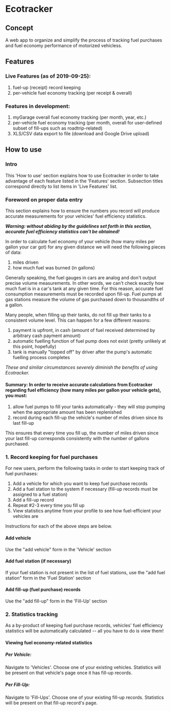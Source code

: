 # Ecotracker


## Concept

A web app to organize and simplify the process of tracking fuel purchases and fuel economy performance of motorized vehicless.


## Features

### Live Features (as of 2019-09-25):
1. fuel-up (receipt) record keeping
2. per-vehicle fuel economy tracking (per receipt & overall)

### Features in development:
1. myGarage overall fuel economy tracking (per month, year, etc.)
2. per-vehicle fuel economy tracking (per month, overall for user-defined subset of fill-ups such as roadtrip-related)
3. XLS/CSV data export to file (download and Google Drive upload)


## How to use

### Intro

This 'How to use' section explains how to use Ecotracker in order to take advantage of each feature listed in the 'Features' section. Subsection titles correspond directly to list items in 'Live Features' list.

### Foreword on proper data entry

This section explains how to ensure the numbers you record will produce accurate measurements for your vehicles' fuel efficiency statistics.

***Warning: without abiding by the guidelines set forth in this section, accurate fuel efficiency statistics can't be obtained!***

In order to calculate fuel economy of your vehicle (how many miles per gallon your car got) for any given distance we will need the following pieces of data:
1. miles driven
2. how much fuel was burned (in gallons)

Generally speaking, the fuel gauges in cars are analog and don't output precise volume measurements. In other words, we can't check exactly how much fuel is in a car's tank at any given time. For this reason, accurate fuel consumption measurements must be recorded upon fill-up. Fuel pumps at gas stations measure the volume of gas purchased down to thousandths of a gallon.

Many people, when filling up their tanks, do not fill up their tanks to a consistent volume level. This can happen for a few different reasons:
1. payment is upfront, in cash (amount of fuel received determined by arbitrary cash payment amount)
2. automatic fuelling function of fuel pump does not exist (pretty unlikely at this point, hopefully)
3. tank is manually "topped off" by driver after the pump's automatic fuelling process completes

*These and similar circumstances severely diminish the benefits of using Ecotracker.*

#### **Summary:** In order to receive accurate calculations from Ecotracker regarding fuel efficiency (how many miles per gallon your vehicle gets), you must:
1. allow fuel pumps to fill your tanks automatically - they will stop pumping when the appropriate amount has been replenished
2. record during each fill-up the vehicle's number of miles driven since its last fill-up

This ensures that every time you fill up, the number of miles driven since your last fill-up corresponds consistently with the number of gallons purchased.

### 1. Record keeping for fuel purchases

For new users, perform the following tasks in order to start keeping track of fuel purchases:
1. Add a vehicle for which you want to keep fuel purchase records
2. Add a fuel station to the system if necessary (fill-up records must be assigned to a fuel station)
3. Add a fill-up record
4. Repeat #2-3 every time you fill up
5. View statistics anytime from your profile to see how fuel-efficient your vehicles are

Instructions for each of the above steps are below.

#### Add vehicle
Use the "add vehicle" form in the 'Vehicle' section

#### Add fuel station (if necessary)
If your fuel station is not present in the list of fuel stations, use the "add fuel station" form in the 'Fuel Station' section

#### Add fill-up (fuel purchase) records
Use the "add fill-up" form in the 'Fill-Up' section

### 2. Statistics tracking

As a by-product of keeping fuel purchase records, vehicles' fuel efficiency statistics will be automatically calculated -- all you have to do is view them!

#### Viewing fuel economy-related statistics

##### Per Vehicle:
Navigate to 'Vehicles'. Choose one of your existing vehicles. Statistics will be present on that vehicle's page once it has fill-up records.

##### Per Fill-Up:
Navigate to 'Fill-Ups'. Choose one of your existing fill-up records. Statistics will be present on that fill-up record's page.